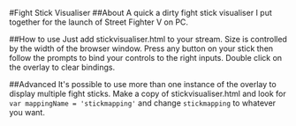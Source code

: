 #Fight Stick Visualiser
##About
A quick a dirty fight stick visualiser I put together for the launch of Street Fighter V on PC.

##How to use
Just add stickvisualiser.html to your stream. Size is controlled by the width of the browser window. Press any button on your stick then follow the prompts to bind your controls to the right inputs. Double click on the overlay to clear bindings.

##Advanced
It's possible to use more than one instance of the overlay to display multiple fight sticks. Make a copy of stickvisualiser.html and look for ```var mappingName = 'stickmapping'``` and change ```stickmapping``` to whatever you want.
